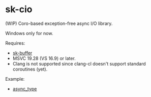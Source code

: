 # sk-cio

(WIP) Coro-based exception-free async I/O library.

Windows only for now.

Requires:

* [sk-buffer](https://github.com/sikol/sk-buffer)
* MSVC 19.28 (VS 16.9) or later.
* Clang is not supported since clang-cl doesn't support standard coroutines (yet).

Example:

* [async_type](sample/async_type.cxx)
